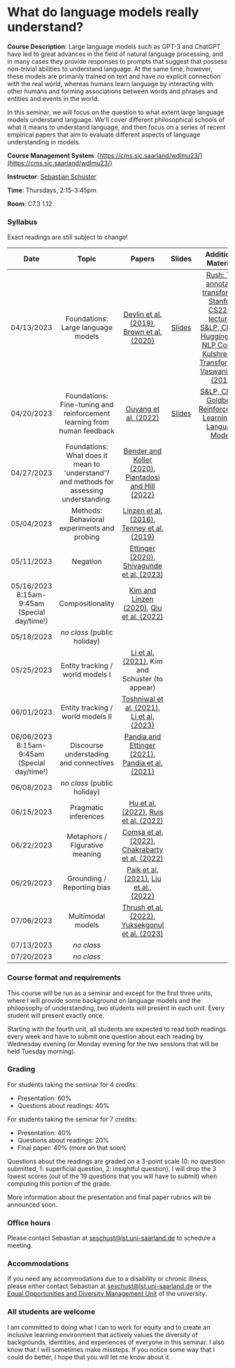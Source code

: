 # What do language models really understand?

**Course Description**: Large language models such as GPT-3 and ChatGPT have led to great advances in the field of natural language processing, and in many cases they provide responses to prompts that suggest that possess non-trivial abilities to understand language. At the same time, however, these models are primarily trained on text and have no explicit connection with the real world, whereas humans learn language by interacting with other humans and forming associations between words and phrases and entities and events in the world.

In this seminar, we will focus on the question to what extent large language models understand language. We'll cover different philosophical schools of what it means to understand language, and then focus on a series of recent empirical papers that aim to evaluate different aspects of language understanding in models.

**Course Management System**: [https://cms.sic.saarland/wdlmu23/](https://cms.sic.saarland/wdlmu23/)

**Instructor**: [Sebastian Schuster](https://sebschu.com)

**Time**: Thursdays, 2:15-3:45pm

**Room**: C7.3 1.12

### Syllabus

Exact readings are still subject to change!

|    Date    |                                         Topic                                        |                        Papers                        | Slides | Additional Materials | Presenter |
|:----------:|:------------------------------------------------------------------------------------:|:----------------------------------------------------:|:------:|:-------------------:|:---------:|
| 04/13/2023 |                          Foundations: Large language models                          |       [Devlin et al. (2019)](https://aclanthology.org/N19-1423/), [Brown et al. (2020)](https://proceedings.neurips.cc/paper/2020/file/1457c0d6bfcb4967418bfb8ac142f64a-Paper.pdf)      | [Slides](slides/1_LLMs.pdf) | [Rush: The annotated transformer](https://nlp.seas.harvard.edu/2018/04/03/attention.html), [Stanford CS224N lectures](https://www.youtube.com/playlist?list=PLoROMvodv4rOSH4v6133s9LFPRHjEmbmJ), [S&LP, Ch. 10](https://web.stanford.edu/~jurafsky/slp3/10.pdf), [HuggingFace NLP Course](https://huggingface.co/learn/nlp-course/chapter1/1), [Kulshrestha: Transformers](https://towardsdatascience.com/transformers-89034557de14), [Vaswani et al. (2017)](https://proceedings.neurips.cc/paper_files/paper/2017/file/3f5ee243547dee91fbd053c1c4a845aa-Paper.pdf) |  Sebastian |
| 04/20/2023 |        Foundations: Fine-tuning and reinforcement learning from human feedback       |      [Ouyang et al. (2022)](https://arxiv.org/abs/2203.02155)                 | [Slides](slides/2_FineTuning_etc.pdf) | [S&LP, Ch. 11](https://web.stanford.edu/~jurafsky/slp3/11.pdf), [Goldberg: Reinforcement Learning for Language Models](https://gist.github.com/yoavg/6bff0fecd65950898eba1bb321cfbd81) | Sebastian |
| 04/27/2023 | Foundations: What does it mean to 'understand'? and methods for assessing understanding. | [Bender and Koller (2020)](https://aclanthology.org/2020.acl-main.463/), [Piantadosi and Hill (2022)](https://arxiv.org/abs/2208.02957) | |  | Sebastian |
| 05/04/2023 |                      Methods: Behavioral experiments and probing                     |      [Linzen et al. (2016)](https://aclanthology.org/Q16-1037/), [Tenney et al. (2019)](https://openreview.net/pdf?id=SJzSgnRcKX)      | | |   Aarushi, Mikhail       |
| 05/11/2023 |                     Negation                     |      [Ettinger (2020)](https://aclanthology.org/2020.tacl-1.3/), [Shivagunde et al. (2023)](https://arxiv.org/abs/2303.16445)       | | |           |
| 05/16/2023 8:15am-9:45am (Special day/time!) |                     Compositionality                     |      [Kim and Linzen (2020)](https://aclanthology.org/2020.emnlp-main.731/), [Qiu et al. (2022)](https://aclanthology.org/2022.emnlp-main.624/)     | | |         |
| 05/18/2023 |                        _no class_ (public holiday)                  |         | | |           |
| 05/25/2023 |                      Entity tracking / world models I                       |      [Li et al. (2021)](https://aclanthology.org/2021.acl-long.143/), Kim and Schuster (to appear)    | | |          |
| 06/01/2023 |                        Entity tracking / world models II                    |   [Toshniwal et al. (2021)](https://ojs.aaai.org/index.php/AAAI/article/view/21390), [Li et al. (2023)](https://arxiv.org/abs/2210.13382)      | | |           |
| 06/06/2023  8:15am-9:45am  (Special day/time!) |  Discourse understading and connectives                                   |   [Pandia and Ettinger (2021)](https://aclanthology.org/2021.emnlp-main.119/), [Pandia et al. (2021)](https://aclanthology.org/2021.conll-1.29/)       | |           |
| 06/08/2023 |                      _no class_ (public holiday)                    |       | | |          |
| 06/15/2023 |                        Pragmatic inferences                   |  [Hu et al. (2022)](https://arxiv.org/abs/2212.06801), [Ruis et al. (2022)](https://arxiv.org/abs/2210.14986)        | | |          |
| 06/22/2023 |                       Metaphors / Figurative meaning                       | [Comșa et al. (2022)](https://aclanthology.org/2022.aacl-short.46/), [Chakrabarty et al. (2022)](https://direct.mit.edu/tacl/article/doi/10.1162/tacl_a_00478/111221/It-s-not-Rocket-Science-Interpreting-Figurative)   | | |          |
| 06/29/2023 |                        Grounding / Reporting bias            |   [Paik et al. (2021)](https://aclanthology.org/2021.emnlp-main.63/), [Liu et al., (2022)](https://aclanthology.org/2022.aacl-short.27/)    |           | | |
| 07/06/2023 |                       Multimodal models            |  [Thrush et al. (2022)](https://openaccess.thecvf.com/content/CVPR2022/papers/Thrush_Winoground_Probing_Vision_and_Language_Models_for_Visio-Linguistic_Compositionality_CVPR_2022_paper.pdf), [Yuksekgonul et al. (2023)](https://openreview.net/pdf?id=KRLUvxh8uaX)   | | |           |
| 07/13/2023 |                       _no class_           |    | | |         |
| 07/20/2023 |                       _no class_           |     | | |           |


### Course format and requirements

This course will be run as a seminar and except for the first three units, where I will provide some background on language models and the philopsophy of understanding, two students will present in each unit. Every student will present exactly once.

Starting with the fourth unit, all students are expected to read both readings every week and have to submit one question about each reading by Wednesday evening (or Monday evening for the two sessions that will be held Tuesday morning).

### Grading

For students taking the seminar for 4 credits:

* Presentation: 60%
* Questions about readings: 40%

For students taking the seminar for 7 credits:

* Presentation: 40%
* Questions about readings: 20%
* Final paper: 40% (more on that soon)

Questions about the readings are graded on a 3-point scale (0: no question submitted, 1: superficial question, 2: insightful question). I will drop the 3 lowest scores (out of the 19 questions that you will have to submit) when computing this portion of the grade.

More information about the presentation and final paper rubrics will be announced soon.

### Office hours

Please contact Sebastian at [seschust@lst.uni-saarland.de](mailto:seschust@lst.uni-saarland.de) to schedule a meeting.

### Accommodations

If you need any accommodations due to a disability or chronic illness, please either contact Sebastian at [seschust@lst.uni-saarland.de](mailto:seschust@lst.uni-saarland.de) or the [Equal Opportunities and Diversity Management Unit](https://www.uni-saarland.de/en/verwaltung/chancengleichheit/ksb) of the university.

### All students are welcome

I am committed to doing what I can to work for equity and to create an inclusive learning environment that actively values the diversity of backgrounds, identities, and experiences of everyone in this seminar. I also know that I will sometimes make missteps. If you notice some way that I could do better, I hope that you will let me know about it.
